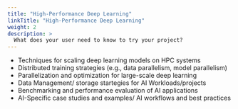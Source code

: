 ```yaml
---
title: "High-Performance Deep Learning"
linkTitle: "High-Performance Deep Learning"
weight: 2
description: >
  What does your user need to know to try your project?
---
```




* Techniques for scaling deep learning models on HPC systems
* Distributed training strategies (e.g., data parallelism, model parallelism)
* Parallelization and optimization for large-scale deep learning
* Data Management/ storage startegies for AI Workloads/projects
* Benchmarking and performance evaluation of AI applications
* AI-Specific case studies and examples/ AI workflows and best practices